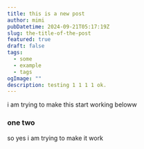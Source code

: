 ```yaml
---
title: this is a new post
author: mimi
pubDatetime: 2024-09-21T05:17:19Z
slug: the-title-of-the-post
featured: true
draft: false
tags:
  - some
  - example
  - tags
ogImage: ""
description: testing 1 1 1 1 ok.
---
```


i am trying to make this start working beloww

### one two 

so yes i am trying to make it work